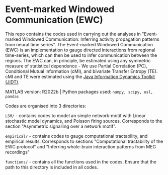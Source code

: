 # Event-marked Windowed Communication (EWC)
This repo contains the codes used in carrying out the analyses in "Event-marked Windowed Communication: Inferring activity propagation patterns from neural time series". The Event-marked Windowed Communication (EWC) is an implementation to gauge directed interactions from regional time-series, which can then be used to infer communication between the regions. The EWC can, in principle, be estimated using any symmetric measure of statistical dependence - We use Partial Correlation (PC), Conditional Mutual Information (cMI), and bivariate Transfer Entropy (TE). 
cMI and TE were estimated using the [Java Information Dynamics Toolkit (JIDT)](jlizier.github.io/jidt/).

MATLAB version: R2022b | Python packages used: ```numpy, scipy, osl, pandas```

Codes are organised into 3 directories: 

```LSM/``` - contains codes to model an simple network-motif with Linear stochastic model dynamics, and Poisson firing sources. Corresponds to the section "Asymmetric signalling over a network motif".

```empirical/``` - contains codes to gauge computational tractability, and empirical results. Corresponds to sections "Computational tractability of the EWC protocol" and "Inferring whole-brain interaction patterns from MEG recordings"

```functions/``` - contains all the functions used in the codes. Ensure that the path to this directory is included in all codes.
